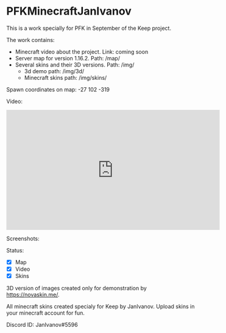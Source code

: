 # PFKMinecraftJanIvanov
This is a work specially for PFK in September of the Keep project.

The work contains:
- Minecraft video about the project. Link: coming soon
- Server map for version 1.16.2. Path: /map/
- Several skins and their 3D versions. Path: /img/
  - 3d demo path: /img/3d/
  - Minecraft skins path: /img/skins/

Spawn coordinates on map: -27 102 -319

Video:

<iframe width="560" height="315" src="https://www.youtube.com/embed/PRqMH9O7OM0" frameborder="0" allow="accelerometer; autoplay; clipboard-write; encrypted-media; gyroscope; picture-in-picture" allowfullscreen></iframe>

Screenshots:

Status:
- [X] Map
- [X] Video
- [X] Skins

3D version of images created only for demonstration by https://novaskin.me/.

All minecraft skins created specialy for Keep by JanIvanov. Upload skins in your minecraft account for fun.

Discord ID: JanIvanov#5596
